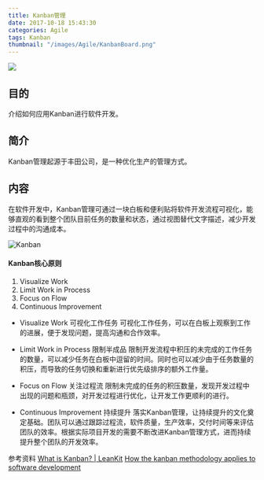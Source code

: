 ```yaml
---
title: Kanban管理
date: 2017-10-18 15:43:30
categories: Agile
tags: Kanban
thumbnail: "/images/Agile/KanbanBoard.png"
---
```

![](/images/Agile/KanbanBoard.png)

## 目的
介绍如何应用Kanban进行软件开发。

<!--more-->

## 简介
Kanban管理起源于丰田公司，是一种优化生产的管理方式。

## 内容

在软件开发中，Kanban管理可通过一块白板和便利贴将软件开发流程可视化，能够直观的看到整个团队目前任务的数量和状态，通过视图替代文字描述，减少开发过程中的沟通成本。

![Kanban](/images/Agile/kanban.jpg)

#### Kanban核心原则
1. Visualize Work
2. Limit Work in Process
3. Focus on Flow
4. Continuous Improvement

+ Visualize Work 可视化工作任务
可视化工作任务，可以在白板上观察到工作的进展，便于发现问题，提高沟通和合作效率。

+ Limit Work in Process 限制半成品
限制开发流程中积压的未完成的工作任务的数量，可以减少任务在白板中逗留的时间。同时也可以减少由于任务数量的积压，而导致的任务切换和重新进行优先级排序的额外工作量。

+ Focus on Flow 关注过程流
限制未完成的任务的积压数量，发现开发过程中出现的问题和瓶颈，对开发过程进行优化，让开发工作更顺利的进行。

+ Continuous Improvement 持续提升
落实Kanban管理，让持续提升的文化奠定基础。团队可以通过跟踪过程流，软件质量，生产效率，交付时间等来评估团队的效率。根据实际项目开发的需要不断改进Kanban管理方式，进而持续提升整个团队的开发效率。

参考资料
[What is Kanban? | LeanKit](https://leankit.com/learn/kanban/what-is-kanban/)
[How the kanban methodology applies to software development](https://www.atlassian.com/agile/kanban)
